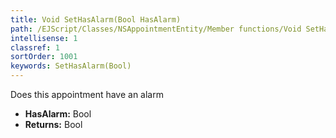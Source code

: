 ```yaml
---
title: Void SetHasAlarm(Bool HasAlarm)
path: /EJScript/Classes/NSAppointmentEntity/Member functions/Void SetHasAlarm(Bool p_0)
intellisense: 1
classref: 1
sortOrder: 1001
keywords: SetHasAlarm(Bool)
---
```



Does this appointment have an alarm



* **HasAlarm:** Bool
* **Returns:** Bool


